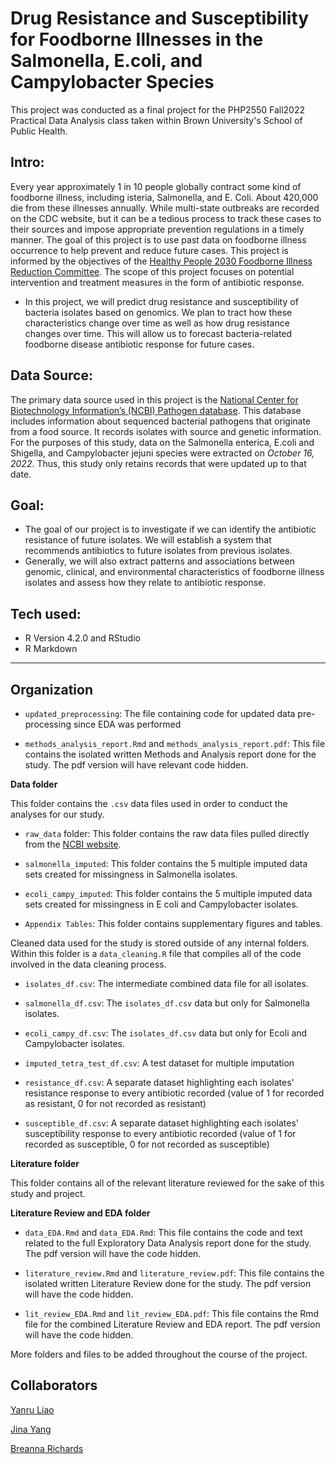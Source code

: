 # Drug Resistance and Susceptibility for Foodborne Illnesses in the Salmonella, E.coli, and Campylobacter Species

This project was conducted as a final project for the PHP2550 Fall2022 Practical Data Analysis class taken within Brown University's School of Public Health.


## Intro: 
Every year approximately 1 in 10 people globally contract some kind of foodborne illness, including isteria,
Salmonella, and E. Coli. About 420,000 die from these illnesses annually. While multi-state outbreaks are recorded on the CDC website, but it can be a tedious process to track these cases to their sources and impose appropriate prevention regulations in a timely manner. The goal of this project is to use
past data on foodborne illness occurrence to help prevent and reduce future cases. This project is informed by the objectives of the [Healthy People 2030 Foodborne Illness Reduction Committee](https://health.gov/healthypeople/objectives-and-data/browse-objectives/foodborne-illness). The scope of this project focuses on potential intervention and treatment measures in the form of antibiotic response.

- In this project, we will predict drug resistance and susceptibility of bacteria isolates based on genomics. We plan to tract how these characteristics change over time as well as how drug resistance changes over time. This will allow us to forecast bacteria-related foodborne disease antibiotic response for future cases. 

## Data Source:
The primary data source used in this project is the [National Center for Biotechnology Information’s
(NCBI) Pathogen database](https://www.ncbi.nlm.nih.gov/pathogens/). This database includes information about sequenced bacterial pathogens that originate from a food source. It records isolates with source and genetic information. For the purposes of this study, data on the Salmonella enterica, E.coli and Shigella, and Campylobacter jejuni species were extracted on *October 16, 2022*. Thus, this study only retains records that were updated up to that date.

## Goal: 
- The goal of our project is to investigate if we can identify the antibiotic resistance of future isolates. We will establish a system that recommends antibiotics to future isolates from previous isolates.
- Generally, we will also extract patterns and associations between genomic, clinical, and environmental characteristics of foodborne illness isolates and assess how they relate to antibiotic response. 

## Tech used: 
- R Version 4.2.0 and RStudio
- R Markdown

------------------------------------------------------------

## Organization 

- `updated_preprocessing`: The file containing code for updated data pre-processing since EDA was performed

- `methods_analysis_report.Rmd` and `methods_analysis_report.pdf`: This file contains the isolated written Methods and Analysis report done for the study. The pdf version will have relevant code hidden. 


**Data folder**

This folder contains the `.csv` data files used in order to conduct the analyses for our study.

- `raw_data` folder: This folder contains the raw data files pulled directly from the [NCBI website](https://www.ncbi.nlm.nih.gov/pathogens/). 

- `salmonella_imputed`: This folder contains the 5 multiple imputed data sets created for missingness in Salmonella isolates.

- `ecoli_campy_imputed`: This folder contains the 5 multiple imputed data sets created for missingness in E coli and Campylobacter isolates.

- `Appendix Tables`: This folder contains supplementary figures and tables.

Cleaned data used for the study is stored outside of any internal folders. Within this folder is a `data_cleaning.R` file that compiles all of the code involved in the data cleaning process.

- `isolates_df.csv`: The intermediate combined data file for all isolates.

- `salmonella_df.csv`: The `isolates_df.csv` data but only for Salmonella isolates.

- `ecoli_campy_df.csv`: The `isolates_df.csv` data but only for Ecoli and Campylobacter isolates.

- `imputed_tetra_test_df.csv`: A test dataset for multiple imputation

- `resistance_df.csv`: A separate dataset highlighting each isolates' resistance response to every antibiotic recorded (value of 1 for recorded as resistant, 0 for not recorded as resistant)

- `susceptible_df.csv`: A separate dataset highlighting each isolates' susceptibility response to every antibiotic recorded (value of 1 for recorded as susceptible, 0 for not recorded as susceptible) 



**Literature folder** 

This folder contains all of the relevant literature reviewed for the sake of this study and project. 


**Literature Review and EDA folder** 


- `data_EDA.Rmd` and `data_EDA.Rmd`: This file contains the code and text related to the full Exploratory Data Analysis report done for the study. The pdf version will have the code hidden.

- `literature_review.Rmd` and `literature_review.pdf`: This file contains the isolated written Literature Review done for the study. The pdf version will have the code hidden. 

- `lit_review_EDA.Rmd` and `lit_review_EDA.pdf`: This file contains the Rmd file for the combined Literature Review and EDA report. The pdf version will have the code hidden. 


More folders and files to be added throughout the course of the project.


## Collaborators

[Yanru Liao](https://github.com/yanruliao)

[Jina Yang](https://github.com/JinaYang777)

[Breanna Richards](https://github.com/brichards21)
